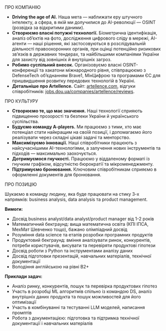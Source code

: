 ПРО КОМПАНІЮ

  * **Driving the age of AI.** Наша мета — наближати еру штучного інтелекту, а сфера, в якій ми долучилися до AI-революції — OSINT (розвідка за відкритими даними).
  * **Створюємо власні потужні технології.** Біометрична ідентифікація, аналіз об’єктів на фото, дослідження цифрового сліду в мережі, AI-агенти — наші рішення, які застосовуються в розслідувальній діяльності правоохоронних органів, при оцінці потенційно ризикових зв’язків в державних тендерах, та найбільшими компаніями України для захисту від зовнішніх й внутрішніх загроз.
  * **Робимо суспільний внесок.** Організовуємо власні OSINT-конференції та хакатони міжнародного рівня, співпрацюємо з DefenseTech об’єднанням Brave1, МінЦифрою та програмами ЄС для пришвидшення розвитку передових технологій в Україні.
  * **Детальніше про Artellence.** Сайт: [artellence.com](http://artellence.com/), відгуки співробітників: [jobs.dou.ua/companies/artellence/reviews](http://jobs.dou.ua/companies/artellence/reviews).

ПРО КУЛЬТУРУ

  * **Створюємо те, що має значення.** Наші технології сприяють підвищенню прозорості та безпеки України й українського суспільства.
  * **Будуємо команду A-players.** Ми працюємо з тими, хто має потенціал стати найкращим на своїй позиції, і допомагаємо його реалізувати через складні цікаві задачі та менторство.
  * **Максимізуємо інновації.** Наші співробітники працюють з найсучаснішими AI-технологіями, а залучення нових інструментів та підходів — максимально заохочується.
  * **Дотримуємося гнучкості.** Працюємо у віддаленому форматі із гнучким графіком, відсутністю бюрократії та мікроменеджменту.
  * **Підтримуємо бронювання.** Ключовим співробітникам сприяємо в оформленні документів для бронювання.

ПРО ПОЗИЦІЮ

Шукаємо в команду людину, яка буде працювати на стику 3-х напрямків: business
analysis, data analysis та product management.

**Вимоги:**

  * Досвід business analyst/data analyst/product manager від 1-2 років
  * Математичний бекграунд: вища математична освіта (КПІ ІПСА, МехМат Шевченко тощо), бажано олімпіадний досвід
  * Розуміння data science та етапів розробки програмних продуктів
  * Продуктовий бекграунд: вміння аналізувати ринок, конкурентів, потреби користувачів, висувати та перевіряти продуктові гіпотези
  * Досвід роботи з Python та інструментами аналізу даних
  * Досвід підготовки презентацій, навчальних матеріалів, технічної документації
  * Володіння англійською на рівні B2+

**Приклади задач:**

  * Аналіз ринку, конкурентів, пошук та перевірка продуктових гіпотез
  * Участь в розробці ML алгоритмів спільно із командою DS, аналіз внутрішніх даних продукта та пошук можливостей для його оптимізації
  * Участь в комбінуванні та тестуванні LLM моделей, написання промптів
  * Робота з документацією: підготовка та підтримка технічної документації і навчальних матеріалів